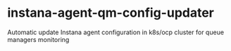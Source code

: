 # instana-agent-qm-config-updater
Automatic update Instana agent configuration in k8s/ocp cluster for queue managers monitoring
